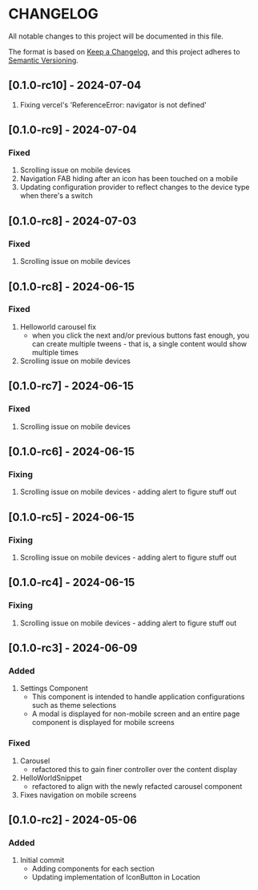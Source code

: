 # CHANGELOG

All notable changes to this project will be documented in this file.

The format is based on [Keep a Changelog](https://keepachangelog.com/en/1.1.0/),
and this project adheres to [Semantic Versioning](https://semver.org/spec/v2.0.0.html).

## [0.1.0-rc10] - 2024-07-04
1. Fixing vercel's 'ReferenceError: navigator is not defined'

## [0.1.0-rc9] - 2024-07-04

### Fixed
1. Scrolling issue on mobile devices
2. Navigation FAB hiding after an icon has been touched on a mobile
3. Updating configuration provider to reflect changes to the device type when there's a switch

## [0.1.0-rc8] - 2024-07-03

### Fixed
1. Scrolling issue on mobile devices

## [0.1.0-rc8] - 2024-06-15

### Fixed
1. Helloworld carousel fix
    - when you click the next and/or previous buttons fast enough, you can create multiple tweens - that is, a single content would show multiple times
2. Scrolling issue on mobile devices

## [0.1.0-rc7] - 2024-06-15

### Fixed
1. Scrolling issue on mobile devices

## [0.1.0-rc6] - 2024-06-15

### Fixing
1. Scrolling issue on mobile devices - adding alert to figure stuff out

## [0.1.0-rc5] - 2024-06-15

### Fixing
1. Scrolling issue on mobile devices - adding alert to figure stuff out

## [0.1.0-rc4] - 2024-06-15

### Fixing
1. Scrolling issue on mobile devices - adding alert to figure stuff out

## [0.1.0-rc3] - 2024-06-09

### Added
1. Settings Component
    - This component is intended to handle application configurations such as theme selections
    - A modal is displayed for non-mobile screen and an entire page component is displayed for mobile screens 

### Fixed
1. Carousel
    - refactored this to gain finer controller over the content display
2. HelloWorldSnippet
    - refactored to align with the newly refacted carousel component 
3. Fixes navigation on mobile screens

## [0.1.0-rc2] - 2024-05-06

### Added
1. Initial commit
    * Adding components for each section
    * Updating implementation of IconButton in Location
